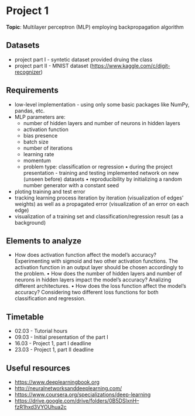 # Project 1

**Topic**: Multilayer perceptron (MLP) employing backpropagation algorithm

## Datasets

* project part I - syntetic dataset provided druing the class
* project part II - MNIST dataset (https://www.kaggle.com/c/digit-recognizer)

## Requirements

* low-level implementation - using only some basic packages like NumPy, pandas, etc.
* MLP parameters are:
  * number of hidden layers and number of neurons in hidden layers
  * activation function
  * bias presence
  * batch size
  * number of iterations
  * learning rate
  * momentum
  * problem type: classification or regression
• during the project presentation - training and testing implemented network on new (unseen before) datasets
• reproducibility by initializing a random number generator with a constant seed
* ploting training and test error
* tracking learning process iteration by iteration (visualization of edges’ weights) as well as a propagated error (visualization of an error on each edge)
* visualization of a training set and classification/regression result (as a background)

## Elements to analyze
* How does activation function affect the model’s accuracy? Experimenting with sigmoid and two other activation functions. The activation function in an output layer should be chosen accordingly to the problem.
• How does the number of hidden layers and number of neurons in hidden layers impact the model’s accuracy? Analizing different architectures.
• How does the loss function affect the model’s accuracy? Considering two different loss functions for both classification and regression.

## Timetable

* 02.03 - Tutorial hours
* 09.03 - Initial presentation of the part I
* 16.03 - Project 1, part I deadline
* 23.03 - Project 1, part II deadline

## Useful resources
* https://www.deeplearningbook.org
* http://neuralnetworksanddeeplearning.com/
* https://www.coursera.org/specializations/deep-learning
* https://drive.google.com/drive/folders/0B5DSlxnH–fzR1hxd3VYOUhua2c

